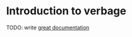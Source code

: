 # Introduction to verbage

TODO: write [great documentation](http://jacobian.org/writing/great-documentation/what-to-write/)
